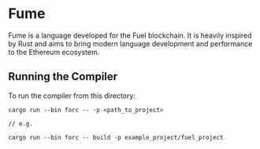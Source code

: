 # Fume

Fume is a language developed for the Fuel blockchain. It is heavily inspired by Rust and aims to bring modern language development and performance to the Ethereum ecosystem.

## Running the Compiler
To run the compiler from this directory:
```
cargo run --bin forc -- -p <path_to_project>

// e.g.

cargo run --bin forc -- build -p example_project/fuel_project
```


